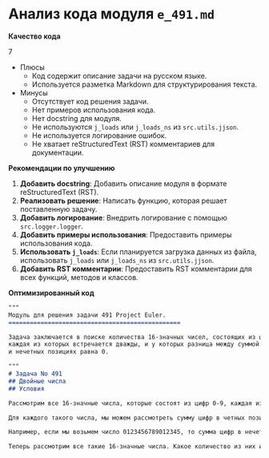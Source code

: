 # Анализ кода модуля `e_491.md`

**Качество кода**

7
 - Плюсы
    - Код содержит описание задачи на русском языке.
    - Используется разметка Markdown для структурирования текста.
 - Минусы
    - Отсутствует код решения задачи.
    - Нет примеров использования кода.
    - Нет docstring для модуля.
    - Не используются `j_loads` или `j_loads_ns` из `src.utils.jjson`.
    - Не используется логирование ошибок.
    - Не хватает reStructuredText (RST) комментариев для документации.

**Рекомендации по улучшению**

1.  **Добавить docstring**: Добавить описание модуля в формате reStructuredText (RST).
2.  **Реализовать решение**: Написать функцию, которая решает поставленную задачу.
3.  **Добавить логирование**: Внедрить логирование с помощью `src.logger.logger`.
4.  **Добавить примеры использования**: Предоставить примеры использования кода.
5.  **Использовать `j_loads`**: Если планируется загрузка данных из файла, использовать `j_loads` или `j_loads_ns` из `src.utils.jjson`.
6. **Добавить RST комментарии**: Предоставить RST комментарии для всех функций, методов и классов.

**Оптимизированный код**
```markdown
"""
Модуль для решения задачи 491 Project Euler.
================================================

Задача заключается в поиске количества 16-значных чисел, состоящих из цифр 0-9,
каждая из которых встречается дважды, и у которых разница между суммой цифр на четных
и нечетных позициях равна 0.

"""
# Задача No 491
## Двойные числа
## Условия

Рассмотрим все 16-значные числа, которые состоят из цифр 0-9, каждая из которых встречается дважды. Например, число 000112233445566778899 является одним из таких чисел.  

Для каждого такого числа, мы можем рассмотреть сумму цифр в четных позициях и сумму цифр в нечетных позициях.  

Например, если мы возьмем число 0123456789012345, то сумма цифр в нечетных позициях равна 0 + 2 + 4 + 6 + 8 + 0 + 2 + 4 = 26, а сумма цифр в четных позициях равна 1 + 3 + 5 + 7 + 9 + 1 + 3 + 5 = 34.

Теперь рассмотрим все такие 16-значные числа. Какое количество из них имеет разницу между суммой цифр в четных и нечетных позициях, равную 0?
```